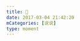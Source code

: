 ```yaml
---
title: 🌸
date: 2017-03-04 21:42:20
mCategories: [说说]
type: moment
---
```


<div id="pics-20170304214220"></div>

<script src="/lib/moment/pics.js"></script>
<script>
var data = [
    {"link": "2017-03-04_000000.jpeg", "type": "shuoshuo"}
];
picsRender(data, "pics-20170304214220");
</script>
